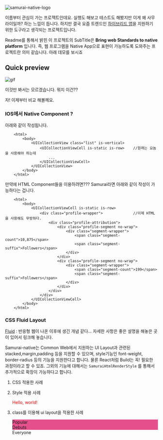 ![samurai-native-logo](https://cloud.githubusercontent.com/assets/876707/7134843/77ebf2d0-e2d3-11e4-8977-e609139b1a92.png)

 이름부터 관심이 가는 프로젝트인데요. 실행도 해보고 테스트도 해봤지만 이게 왜 사무라이일까? 하는 느낌이 듭니다. 
하지만 결국 요즘 트렌드인 [하이브리드 앱](http://rctown.tistory.com/57)을 지원하기 위한 도구라고 생각되는 프로젝트입니다. 

Readme를 통해서 밝힌 이 프로젝트의 SubTitle은 <b>Bring web Standards to native platform</b> 입니다. 즉, 웹 프로그램을 Native App으로 표현이 가능하도록 도와주는 프로젝트란 의미 같습니다. 아래 데모를 보시죠

## Quick preview

![gif](https://cloud.githubusercontent.com/assets/679824/7133416/ccdabe74-e2c5-11e4-8098-ef1bdf2d6248.gif)

이것만 봐서는 모르겠습니다. 뭐지 이건??

자! 이제부터 비교 해볼께요.

### IOS에서 Native Component ?

  아래와 같이 작성됩니다.

		<html>
			<body>
				<UICollectionView class="list" is-vertical>
					<UICollectionViewCell is-static is-row>    //원래는 요놈을 사용해야 하는데
						...
					</UICollectionViewCell>
				</UICollectionView>
			</body>
		</html>
    
  만약에 HTML Component들을 이용하려면??? Samurai라면 아래와 같이 작성이 가능하다는 겁니다. 
		
		<html>
		    <body>
		        <UICollectionViewCell is-static is-row>
		            <div class="profile-wrapper">              //이제 HTML을 사용해도 무방하다.
		                <div class="profile-attribution">
		                    <div class="profile-segment no-wrap">
		                        <div class="segment-wrapper">
		                            <span class="segment-count">10,875</span>
		                            <span class="segment-suffix">Followers</span>
		                        </div>
		                    </div>
		                    <div class="profile-segment no-wrap">
		                        <div class="segment-wrapper">
		                            <span class="segment-count">199</span>
		                            <span class="segment-suffix">Followers</span>
		                        </div>
		                    </div>
		                </div>
		            </div>
		        </UICollectionViewCell>
		    </body>
		</html>

 	
### CSS Fluid Layout

  [Fluid](http://www.nextree.co.kr/p8622/) : 반응형 웹이 나온 이후에 생긴 개념 같다... 자세한 사항은 좋은 설명을 해놓은 곳이 있어서 링크해 놓습니다.

  Samurai-native는 Common Web에서 지원하는 UI Layout과 관련된 stacked,margin,padding 등을 지원할 수 있으며, style기능인 font-weight, border-radius 등의 기능을 지원한다고 합니다. 물론 React처럼 Build는 꼭! 필요한 과정이라고 할 수 있죠. 그외의 기능에 대해서는 ``SamuraiHtmlRenderStyle`` 를 통해서 추가적으로 확장이 가능하다고 합니다. 
	
  1. CSS 적용한 사례
  
		<html>
		    <head>
		        <link rel="stylesheet" type="text/css" href="../css/normalize.css"/>
		        <link rel="stylesheet" type="text/css" href="../css/main.css"/>
		    </head>
		</html>
	
  2. Style 적용 사례 
  
		<html>
			<body>
				<p style="color: red;">
	            	Hello, world!
	        	</p>
			</body>
		</html>
  
  3. class를 이용해 ui layout을 적용한 사례

		<html>
		    <body>
		        <div class="tab-bar">
		            <div class="tab">Popular</div>
		            <div class="tab">Debuts</div>
		            <div class="tab">Everyone</div>
		        </div>
		        <style>
		            .tab-bar {
		                display: block;
		                width: 100%;
		                height: 34px;
		                background-color: #e5508c;
		                /* box-shadow: 0px 0.5px 0.5px black; */
		                z-index: 2;
		            }
		
		            .tab {
		                float: left;
		                display: block;
		                width: 33.33%;
		                height: 34px;
		                font-size: 14px;
		                line-height: 34px;
		                color: #fff 0.75;
		                text-align: center;
		                font-weight: normal;
		            }
		            ...
		        </style>
		    </body>
		</html>
   
합치는 일도 간단하게 html을 그대로 사용하면 된다고 합니다. 첫번째 소스는 보통 아래와 같이 작성된다고 합니다. 

		- (void)viewDidLoad
		{
		    [super viewDidLoad];
		}

그런데 Samurai에서는 WOW, 이렇게 Html을 직접 불러서 사용이 가능하다고 하네요. 앞에 내용에서는 IOS APP 개발에 대해서 지식이 거의 없어서 별거 아니구나 했지만.. 여기서 한번 놀랍다는 생각이 드는군요. 이제 IOS App개발에 대한 부담이 많이 줄어들지 않을까?
그런데 의문점이 한가지 더 생기더군요... Event Handling을 어떻게 할까? 해답에 대한 내용도 잘 정리가 되어 있었습니다. 
	
		@implementation MyViewController
	
		- (void)viewDidLoad
		{
		    [self loadViewTemplate:@"/www/html/dribbble-index.html"];
		//  [self loadViewTemplate:@"http://localhost:8000/html/dribbble-index.html"];
		}
		
		- (void)dealloc
		{
		    [self unloadViewTemplate];
		}
		
		- (void)onTemplateLoading {}
		- (void)onTemplateLoaded {}
		- (void)onTemplateFailed {}
		- (void)onTemplateCancelled {}
		
		@end

만약에 웹에서 처럼 click Event를 Handling하기 위해서는 event function을 정의하고 onclick에 대항 function을 호출 하는 구조로 실행하는 것이 일반적일 것입니다. samurai-native에서도 마찬가지였습니다.

- view 파일 

		<div onclick="signal('hello')">
		    Click here
		</div>
		<div onswipe-left="signal('next')" onswipe-right="signal('prev')">
		    Swipe left or right
		</div>
		
- view Controller 파일

		@implementation MyViewController

		handleSignal( hello )
		{
		    [self something];
		}
		
		handleSignal( prev )
		{
		    [self something];
		}
		
		handleSignal( next )
		{
		    [self something];
		}
		
		@end

samurai에서 쓰는 용어 인지 IOS APP개발에서 쓰는 용어인지 정확하지는 않습니다만 Signal이라고 합더군요. 따라서 Signal에 호출하고자 하는 Name값 같은 것을 이용하면 된다고 합니다. Data는 그럼 어떻게 넘길까?에 대한 의문도 생겼지만 Samurai에서는 parameter를 직접 function에 넘기기 보다는 객체에 있는 값을 직접 Access하는 형식 같습니다.

### Data Binding

	 <html>
	    <body>
	
	        ...     
	
	        <div name="author">
	            <img name="avatar"/>
	            <div>
	                <div name="title"/>
	                <div>by <span name="name"/></div>
	            </div>
	        </div>
	
	        ...
	
	    </body>
	</html>

html이 위와 같이 작성이 되어 있다면... ViewController에서는 해당 DOM객체의 ``name``값을 이용해서 값을 가져오게 했더군요
	
	@implementation MyViewController
	
	...
	
	- (void)reloadData
	{
	    self[@"author"] = @{              
	        @"avatar" : "xxx.jpg",
	        @"title"  : @"Hello",
	        @"name"   : @"World"
	    };
	}
	
	@end

Readme를 통해서 더 많은 내용들이 작성되어 있습니다. 꼭 방문해 보시길 바랍니다. 
전체적으로 Samurai-native에 대해서는 꽤 긍정적으로 평가됩니다. 그 동안 Standard Web에만 익숙해져 있던 사람들도 IOS APP개발에 러닝커브가 그리 높지 않게 만들어주는 이점을 주고 있는 것 같습니다.

  [Roadmap](https://github.com/hackers-painters/samurai-native/wiki/TodoList)

 또한 꽤 오랜시간을 준비하여 왔다는 흔적과 그에 대한 output 품질이 높아 보였습니다.  감사합니다. 


<div style="text-align:right">
 Written by: 강성동(Russell.Kang)
</div> 